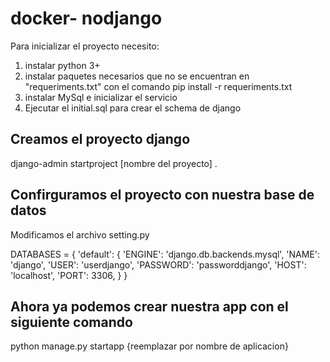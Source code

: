 # docker- nodjango

Para inicializar el proyecto necesito:

1. instalar python 3+
2. instalar paquetes necesarios que no se encuentran en "requeriments.txt"
 con el comando pip install -r requeriments.txt
3. instalar MySql e inicializar el servicio
4. Ejecutar el initial.sql para crear el schema de django


## Creamos el proyecto django

django-admin startproject [nombre del proyecto] .

## Confirguramos el proyecto con nuestra base de datos

Modificamos el archivo setting.py

DATABASES = {
    'default': {
        'ENGINE': 'django.db.backends.mysql',
        'NAME': 'django',
        'USER': 'userdjango',
        'PASSWORD': 'passworddjango',
        'HOST': 'localhost',
        'PORT': 3306,
    }
}

## Ahora ya podemos crear nuestra app con el siguiente comando

python manage.py startapp {reemplazar por nombre de aplicacion}

